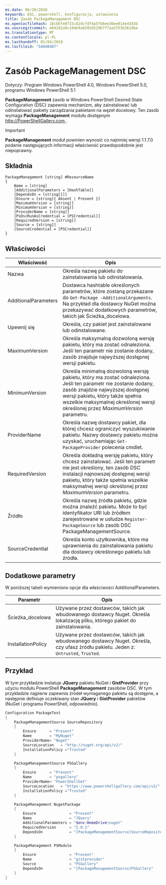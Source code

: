 ```yaml
---
ms.date: 06/20/2018
keywords: DSC, powershell, konfiguracja, ustawienia
title: Zasób PackageManagement DSC
ms.openlocfilehash: 18cbbfe0715c82dcfdf4a5fb6ee36ee814e43d3b
ms.sourcegitcommit: e04292a9c10de9a8391d529b7f7aa3753b362dbe
ms.translationtype: MT
ms.contentlocale: pl-PL
ms.lasthandoff: 01/04/2019
ms.locfileid: "54048487"
---
```

# <a name="dsc-packagemanagement-resource"></a>Zasób PackageManagement DSC

Dotyczy: Program Windows PowerShell 4.0, Windows PowerShell 5.0, programu Windows PowerShell 5.1

**PackageManagement** zasób w Windows PowerShell Desired State Configuration (DSC) zapewnia mechanizm, aby zainstalować lub odinstalować pakiety zarządzania pakietami na węzeł docelowy. Ten zasób wymaga **PackageManagement** modułu dostępnym [ http://PowerShellGallery.com ](http://PowerShellGallery.com).

> [!IMPORTANT]
> **PackageManagement** moduł powinien wynosić co najmniej wersji 1.1.7.0 podanie następujących informacji właściwość prawdopodobnie jest niepoprawny.

## <a name="syntax"></a>Składnia

```
PackageManagement [string] #ResourceName
{
    Name = [string]
    [AdditionalParameters = [HashTable]]
    [DependsOn = [string[]]]
    [Ensure = [string]{ Absent | Present }]
    [MaximumVersion = [string]]
    [MinimumVersion = [string]]
    [ProviderName = [string]]
    [PsDscRunAsCredential = [PSCredential]]
    [RequiredVersion = [string]]
    [Source = [string]]
    [SourceCredential = [PSCredential]]
}
```

## <a name="properties"></a>Właściwości

| Właściwość | Opis |
| --- | --- |
| Nazwa| Określa nazwę pakietu do zainstalowania lub odinstalowania.|
| AdditionalParameters| Dostawca hashtable określonych parametrów, które zostaną przekazane do `Get-Package -AdditionalArguments`. Na przykład dla dostawcy NuGet można przekazywać dodatkowych parametrów, takich jak Ścieżka_docelowa.|
| Upewnij się| Określa, czy pakiet jest zainstalowane lub odinstalowane.|
| MaximumVersion|Określa maksymalną dozwoloną wersję pakietu, który ma zostać odnaleziona. Jeśli ten parametr nie zostanie dodany, zasób znajduje najwyższej dostępnej wersji pakietu.|
| MinimumVersion|Określa minimalną dozwoloną wersję pakietu, który ma zostać odnaleziona. Jeśli ten parametr nie zostanie dodany, zasób znajdzie najwyższej dostępnej wersji pakietu, który także spełnia wszelkie maksymalnej określonej wersji określonej przez _MaximumVersion_ parametru.|
| ProviderName| Określa nazwę dostawcy pakiet, dla której chcesz ograniczyć wyszukiwanie pakietu. Nazwy dostawcy pakietu można uzyskać, uruchamiając `Get-PackageProvider` polecenia cmdlet.|
| RequiredVersion| Określa dokładną wersję pakietu, który chcesz zainstalować. Jeśli ten parametr nie jest określony, ten zasób DSC instalacji najnowszej dostępnej wersji pakietu, który także spełnia wszelkie maksymalnej wersji określonej przez _MaximumVersion_ parametru.|
| Źródło| Określa nazwę źródła pakietu, gdzie można znaleźć pakietu. Może to być identyfikator URI lub źródłem zarejestrowane w usłudze `Register-PackageSource` lub zasób DSC PackageManagementSource.|
| SourceCredential | Określa konto użytkownika, które ma uprawnienia do zainstalowania pakietu dla dostawcy określonego pakietu lub źródła.|

## <a name="additional-parameters"></a>Dodatkowe parametry

W poniższej tabeli wymieniono opcje dla właściwości AdditionalParameters.

| Parametr | Opis |
| --- | --- |
| Ścieżka_docelowa| Używane przez dostawców, takich jak wbudowanego dostawcy Nuget. Określa lokalizację pliku, którego pakiet do zainstalowania.|
| InstallationPolicy| Używane przez dostawców, takich jak wbudowanego dostawcy Nuget. Określa, czy ufasz źródłu pakietu. Jeden z: `Untrusted`, `Trusted`.|

## <a name="example"></a>Przykład

W tym przykładzie instaluje **JQuery** pakietu NuGet i **GistProvider** przy użyciu modułu PowerShell **PackageManagement** zasobów DSC. W tym przykładzie najpierw zapewnia źródeł wymaganego pakietu są dostępne, a następnie definiuje oczekiwany stan **JQuery** i **GistProvider** pakietów (NuGet i programu PowerShell, odpowiednio).

```powershell
Configuration PackageTest
{
    PackageManagementSource SourceRepository
    {
        Ensure      = "Present"
        Name        = "MyNuget"
        ProviderName= "Nuget"
        SourceLocation   = "http://nuget.org/api/v2/"
        InstallationPolicy ="Trusted"
    }

    PackageManagementSource PSGallery
    {
        Ensure      = "Present"
        Name        = "psgallery"
        ProviderName= "PowerShellGet"
        SourceLocation   = "https://www.powershellgallery.com/api/v2/"
        InstallationPolicy ="Trusted"
    }

    PackageManagement NugetPackage
    {
        Ensure               = "Present"
        Name                 = "JQuery"
        AdditionalParameters = "$env:HomeDrive\nuget"
        RequiredVersion      = "2.0.1"
        DependsOn            = "[PackageManagementSource]SourceRepository"
    }

    PackageManagement PSModule
    {
        Ensure               = "Present"
        Name                 = "gistprovider"
        Source               = "PSGallery"
        DependsOn            = "[PackageManagementSource]PSGallery"
    }
}
```